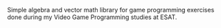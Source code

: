 Simple algebra and vector math library for game programming exercises done during my Video Game Programming studies at ESAT.